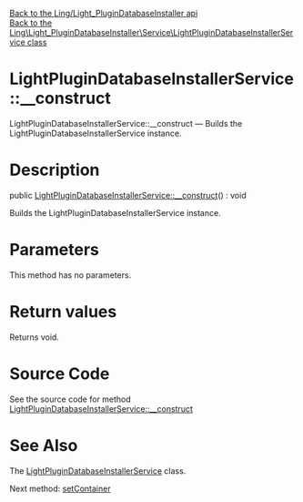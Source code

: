 [Back to the Ling/Light_PluginDatabaseInstaller api](https://github.com/lingtalfi/Light_PluginDatabaseInstaller/blob/master/doc/api/Ling/Light_PluginDatabaseInstaller.md)<br>
[Back to the Ling\Light_PluginDatabaseInstaller\Service\LightPluginDatabaseInstallerService class](https://github.com/lingtalfi/Light_PluginDatabaseInstaller/blob/master/doc/api/Ling/Light_PluginDatabaseInstaller/Service/LightPluginDatabaseInstallerService.md)


LightPluginDatabaseInstallerService::__construct
================



LightPluginDatabaseInstallerService::__construct — Builds the LightPluginDatabaseInstallerService instance.




Description
================


public [LightPluginDatabaseInstallerService::__construct](https://github.com/lingtalfi/Light_PluginDatabaseInstaller/blob/master/doc/api/Ling/Light_PluginDatabaseInstaller/Service/LightPluginDatabaseInstallerService/__construct.md)() : void




Builds the LightPluginDatabaseInstallerService instance.




Parameters
================

This method has no parameters.


Return values
================

Returns void.








Source Code
===========
See the source code for method [LightPluginDatabaseInstallerService::__construct](https://github.com/lingtalfi/Light_PluginDatabaseInstaller/blob/master/Service/LightPluginDatabaseInstallerService.php#L53-L59)


See Also
================

The [LightPluginDatabaseInstallerService](https://github.com/lingtalfi/Light_PluginDatabaseInstaller/blob/master/doc/api/Ling/Light_PluginDatabaseInstaller/Service/LightPluginDatabaseInstallerService.md) class.

Next method: [setContainer](https://github.com/lingtalfi/Light_PluginDatabaseInstaller/blob/master/doc/api/Ling/Light_PluginDatabaseInstaller/Service/LightPluginDatabaseInstallerService/setContainer.md)<br>

